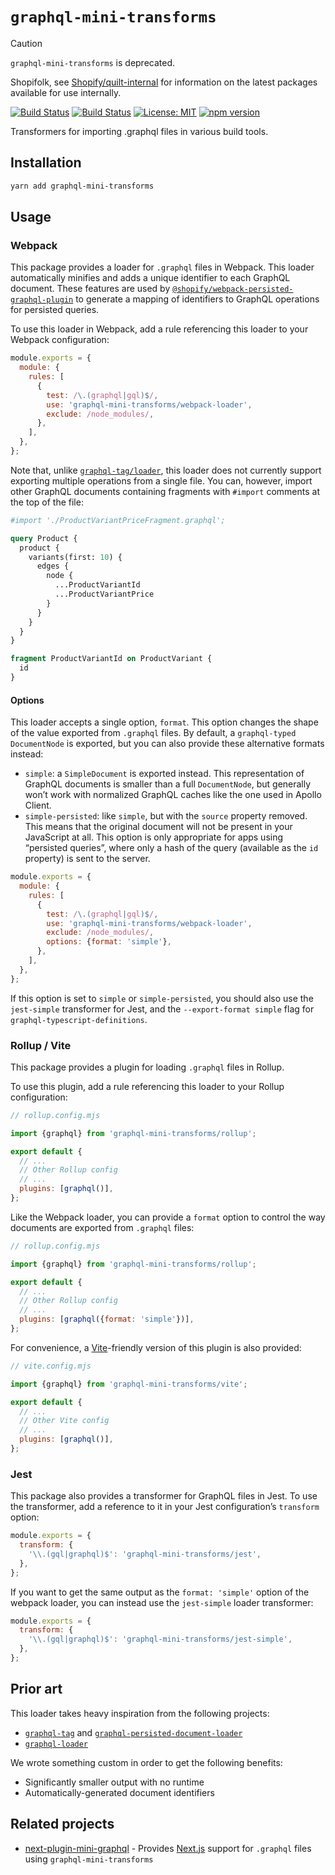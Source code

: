 # `graphql-mini-transforms`

> [!CAUTION]
>
> `graphql-mini-transforms` is deprecated.
>
> Shopifolk, see
> [Shopify/quilt-internal](https://github.com/shopify/quilt-internal) for
> information on the latest packages available for use internally.

[![Build Status](https://github.com/Shopify/quilt/workflows/Node-CI/badge.svg?branch=main)](https://github.com/Shopify/quilt/actions?query=workflow%3ANode-CI)
[![Build Status](https://github.com/Shopify/quilt/workflows/Ruby-CI/badge.svg?branch=main)](https://github.com/Shopify/quilt/actions?query=workflow%3ARuby-CI)
[![License: MIT](https://img.shields.io/badge/License-MIT-green.svg)](LICENSE.md) [![npm version](https://badge.fury.io/js/graphql-mini-transforms.svg)](https://badge.fury.io/js/graphql-mini-transforms.svg)

Transformers for importing .graphql files in various build tools.

## Installation

```bash
yarn add graphql-mini-transforms
```

## Usage

### Webpack

This package provides a loader for `.graphql` files in Webpack. This loader automatically minifies and adds a unique identifier to each GraphQL document. These features are used by [`@shopify/webpack-persisted-graphql-plugin`](https://github.com/Shopify/sewing-kit/tree/main/packages/webpack-persisted-graphql-plugin) to generate a mapping of identifiers to GraphQL operations for persisted queries.

To use this loader in Webpack, add a rule referencing this loader to your Webpack configuration:

```js
module.exports = {
  module: {
    rules: [
      {
        test: /\.(graphql|gql)$/,
        use: 'graphql-mini-transforms/webpack-loader',
        exclude: /node_modules/,
      },
    ],
  },
};
```

Note that, unlike [`graphql-tag/loader`](https://github.com/apollographql/graphql-tag#webpack-preprocessing-with-graphql-tagloader), this loader does not currently support exporting multiple operations from a single file. You can, however, import other GraphQL documents containing fragments with `#import` comments at the top of the file:

```graphql
#import './ProductVariantPriceFragment.graphql';

query Product {
  product {
    variants(first: 10) {
      edges {
        node {
          ...ProductVariantId
          ...ProductVariantPrice
        }
      }
    }
  }
}

fragment ProductVariantId on ProductVariant {
  id
}
```

#### Options

This loader accepts a single option, `format`. This option changes the shape of the value exported from `.graphql` files. By default, a `graphql-typed` `DocumentNode` is exported, but you can also provide these alternative formats instead:

- `simple`: a `SimpleDocument` is exported instead. This representation of GraphQL documents is smaller than a full `DocumentNode`, but generally won’t work with normalized GraphQL caches like the one used in Apollo Client.
- `simple-persisted`: like `simple`, but with the `source` property removed. This means that the original document will not be present in your JavaScript at all. This option is only appropriate for apps using “persisted queries”, where only a hash of the query (available as the `id` property) is sent to the server.

```js
module.exports = {
  module: {
    rules: [
      {
        test: /\.(graphql|gql)$/,
        use: 'graphql-mini-transforms/webpack-loader',
        exclude: /node_modules/,
        options: {format: 'simple'},
      },
    ],
  },
};
```

If this option is set to `simple` or `simple-persisted`, you should also use the `jest-simple` transformer for Jest, and the `--export-format simple` flag for `graphql-typescript-definitions`.

### Rollup / Vite

This package provides a plugin for loading `.graphql` files in Rollup.

To use this plugin, add a rule referencing this loader to your Rollup configuration:

```js
// rollup.config.mjs

import {graphql} from 'graphql-mini-transforms/rollup';

export default {
  // ...
  // Other Rollup config
  // ...
  plugins: [graphql()],
};
```

Like the Webpack loader, you can provide a `format` option to control the way documents are exported from `.graphql` files:

```js
// rollup.config.mjs

import {graphql} from 'graphql-mini-transforms/rollup';

export default {
  // ...
  // Other Rollup config
  // ...
  plugins: [graphql({format: 'simple'})],
};
```

For convenience, a [Vite](https://vitejs.dev/)-friendly version of this plugin is also provided:

```js
// vite.config.mjs

import {graphql} from 'graphql-mini-transforms/vite';

export default {
  // ...
  // Other Vite config
  // ...
  plugins: [graphql()],
};
```

### Jest

This package also provides a transformer for GraphQL files in Jest. To use the transformer, add a reference to it in your Jest configuration’s `transform` option:

```js
module.exports = {
  transform: {
    '\\.(gql|graphql)$': 'graphql-mini-transforms/jest',
  },
};
```

If you want to get the same output as the `format: 'simple'` option of the webpack loader, you can instead use the `jest-simple` loader transformer:

```js
module.exports = {
  transform: {
    '\\.(gql|graphql)$': 'graphql-mini-transforms/jest-simple',
  },
};
```

## Prior art

This loader takes heavy inspiration from the following projects:

- [`graphql-tag`](https://github.com/apollographql/graphql-tag) and [`graphql-persisted-document-loader`](https://github.com/leoasis/graphql-persisted-document-loader)
- [`graphql-loader`](https://github.com/samsarahq/graphql-loader)

We wrote something custom in order to get the following benefits:

- Significantly smaller output with no runtime
- Automatically-generated document identifiers

## Related projects

- [next-plugin-mini-graphql](https://www.npmjs.com/package/next-plugin-mini-graphql) - Provides [Next.js](https://nextjs.org/) support for `.graphql` files using `graphql-mini-transforms`
